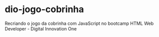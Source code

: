 # dio-jogo-cobrinha

Recriando o jogo da cobrinha com JavaScript no bootcamp HTML Web Developer - Digital Innovation One